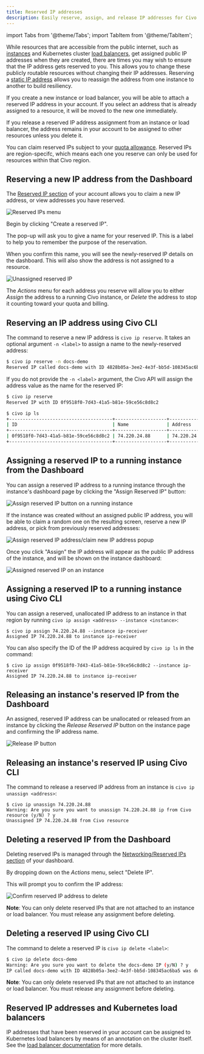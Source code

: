 ```yaml
---
title: Reserved IP addresses
description: Easily reserve, assign, and release IP addresses for Civo resources to build resiliency. Region-specific and subject to quota allowance.
---
```


import Tabs from '@theme/Tabs';
import TabItem from '@theme/TabItem';

<head>
  <title>Managing IP Addresses for Civo Resources | Civo Documentation</title>
</head>

While resources that are accessible from the public internet, such as [instances](../compute/) and Kubernetes cluster [load balancers](../kubernetes/load-balancers.md), get assigned public IP addresses when they are created, there are times you may wish to ensure that the IP address gets reserved to you. This allows you to change these publicly routable resources without changing their IP addresses. Reserving a [static IP address](https://dashboard.civo.com/reserved-ips) allows you to reassign the address from one instance to another to build resiliency.

If you create a new instance or load balancer, you will be able to attach a reserved IP address in your account. If you select an address that is already assigned to a resource, it will be moved to the new one immediately.

If you release a reserved IP address assignment from an instance or load balancer, the address remains in your account to be assigned to other resources unless you delete it.

You can claim reserved IPs subject to your [quota allowance](../account/quota). Reserved IPs are region-specifc, which means each one you reserve can only be used for resources within that Civo region.

<Tabs groupId="reserve-ip">

<TabItem value="dashboard" label="Dashboard">

## Reserving a new IP address from the Dashboard

The [Reserved IP section](https://dashboard.civo.com/reserved-ips) of your account allows you to claim a new IP address, or view addresses you have reserved.

![Reserved IPs menu](images/reserved-ips-menu.png)

Begin by clicking "Create a reserved IP".

The pop-up will ask you to give a name for your reserved IP. This is a label to help you to remember the purpose of the reservation.

When you confirm this name, you will see the newly-reserved IP details on the dashboard. This will also show the address is not assigned to a resource.

![Unassigned reserved IP](images/reserved-ip-unassigned.png)

The *Actions* menu for each address you reserve will allow you to either *Assign* the address to a running Civo instance, or *Delete* the address to stop it counting toward your quota and billing.

</TabItem>

<TabItem value="civo-cli" label="Civo CLI">

## Reserving an IP address using Civo CLI

The command to reserve a new IP address is `civo ip reserve`. It takes an optional argument `-n <label>` to assign a name to the newly-reserved address:

```bash
$ civo ip reserve -n docs-demo
Reserved IP called docs-demo with ID 4828b05a-3ee2-4e3f-bb5d-108345ac6ba5
```

If you do not provide the `-n <label>` argument, the Civo API will assign the address value as the name for the reserved IP:

```bash
$ civo ip reserve
Reserved IP with ID 0f9518f0-7d43-41a5-b81e-59ce56c8d8c2

$ civo ip ls
+--------------------------------------+-------------------+--------------+-------------------+
| ID                                   | Name              | Address      | Assigned To(type) |
+--------------------------------------+-------------------+--------------+-------------------+
| 0f9518f0-7d43-41a5-b81e-59ce56c8d8c2 | 74.220.24.88      | 74.220.24.88 | No resource       |
+--------------------------------------+-------------------+--------------+-------------------+
```

</TabItem>
</Tabs>

<Tabs groupId="assign-ip-to-instance">

<TabItem value="dashboard" label="Dashboard">

## Assigning a reserved IP to a running instance from the Dashboard

You can assign a reserved IP address to a running instance through the instance's dashboard page by clicking the "Assign Reserved IP" button:

![Assign reserved IP button on a running instance](images/assign-reserved-ip-to-instance-1.png)

If the instance was created without an assigned public IP address, you will be able to claim a random one on the resulting screen, reserve a new IP address, or pick from previously reserved addresses:

![Assign reserved IP address/claim new IP address popup](images/assign-reserved-ip-to-instance-2.png)

Once you click "Assign" the IP address will appear as the public IP address of the instance, and will be shown on the instance dashboard:

![Assigned reserved IP on an instance](images/reserved-ip-assigned.png)
</TabItem>

<TabItem value="civo-cli" label="Civo CLI">

## Assigning a reserved IP to a running instance using Civo CLI

You can assign a reserved, unallocated IP address to an instance in that region by running `civo ip assign <address> --instance <instance>`:

```console
$ civo ip assign 74.220.24.88 --instance ip-receiver
Assigned IP 74.220.24.88 to instance ip-receiver
```

You can also specify the ID of the IP address acquired by `civo ip ls` in the command:

```
$ civo ip assign 0f9518f0-7d43-41a5-b81e-59ce56c8d8c2 --instance ip-receiver
Assigned IP 74.220.24.88 to instance ip-receiver
```

</TabItem>
</Tabs>

<Tabs groupId="release-reserved-ip">

<TabItem value="dashboard" label="Dashboard">

## Releasing an instance's reserved IP from the Dashboard

An assigned, reserved IP address can be unallocated or released from an instance by clicking the *Release Reserved IP* button on the instance page and confirming the IP address name.

![Release IP button](images/release-ip.png)

</TabItem>

<TabItem value="civo-cli" label="Civo CLI">

## Releasing an instance's reserved IP using Civo CLI

The command to release a reserved IP address from an instance is `civo ip unassign <address>`:

```console
$ civo ip unassign 74.220.24.88
Warning: Are you sure you want to unassign 74.220.24.88 ip from Civo resource (y/N) ? y
Unassigned IP 74.220.24.88 from Civo resource
```

</TabItem>
</Tabs>

<Tabs groupId="delete-reserved-ip">

<TabItem value="dashboard" label="Dashboard">

## Deleting a reserved IP from the Dashboard

Deleting reserved IPs is managed through the [Networking/Reserved IPs section](https://dashboard.civo.com/reserved-ips) of your dashboard.

By dropping down on the *Actions* menu, select "Delete IP".

This will prompt you to confirm the IP address:

![Confirm reserved IP address to delete](images/delete-reserved-ip.png)

**Note**: You can only delete reserved IPs that are not attached to an instance or load balancer. You must release any assignment before deleting.

</TabItem>

<TabItem value="civo-cli" label="Civo CLI">

## Deleting a reserved IP using Civo CLI

The command to delete a reserved IP is `civo ip delete <label>`:

```bash
$ civo ip delete docs-demo
Warning: Are you sure you want to delete the docs-demo IP (y/N) ? y
IP called docs-demo with ID 4828b05a-3ee2-4e3f-bb5d-108345ac6ba5 was deleted
```

**Note**: You can only delete reserved IPs that are not attached to an instance or load balancer. You must release any assignment before deleting.

</TabItem>
</Tabs>

## Reserved IP addresses and Kubernetes load balancers

IP addresses that have been reserved in your account can be assigned to Kubernetes load balancers by means of an annotation on the cluster itself. See the [load balancer documentation](../kubernetes/load-balancers.md#reserved-ip-address) for more details.
